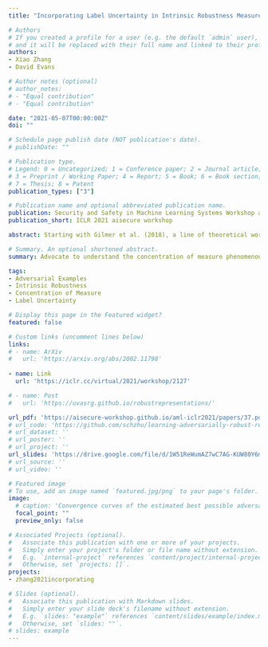 ```yaml
---
title: "Incorporating Label Uncertainty in Intrinsic Robustness Measures"

# Authors
# If you created a profile for a user (e.g. the default `admin` user), write the username (folder name) here 
# and it will be replaced with their full name and linked to their profile.
authors:
- Xiao Zhang
- David Evans

# Author notes (optional)
# author_notes:
# - "Equal contribution"
# - "Equal contribution"

date: "2021-05-07T00:00:00Z"
doi: ""

# Schedule page publish date (NOT publication's date).
# publishDate: ""

# Publication type.
# Legend: 0 = Uncategorized; 1 = Conference paper; 2 = Journal article;
# 3 = Preprint / Working Paper; 4 = Report; 5 = Book; 6 = Book section;
# 7 = Thesis; 8 = Patent
publication_types: ["3"]

# Publication name and optional abbreviated publication name.
publication: Security and Safety in Machine Learning Systems Workshop at ICLR 2021
publication_short: ICLR 2021 aisecure workshop

abstract: Starting with Gilmer et al. (2018), a line of theoretical works have focused on studying the concentration of measure phenomenon which is fundamentally connected to adversarial robustness. In this work, we argue that the standard concentration is not sufficient to characterize the intrinsic robustness limit for an adversarially robust classification problem since it does not take data labels into account. Built upon on a novel definition of label uncertainty, we empirically demonstrate that error regions induced by various state-of-the-art classification models tend to have much higher label uncertainty than randomly selected subsets. This observation implies that in order to obtain a more accurate intrinsic robustness limit for a particular data distribution, it is important to understand the concentration of measure regarding the input regions with high label uncertainty. In this paper, we adapt the standard concentration problem to produce a more accurate estimate of intrinsic robustness that incorporates label uncertainty and study the error region characteristics of the state-of-the-art machine learning classifiers.

# Summary. An optional shortened abstract.
summary: Advocate to understand the concentration of measure phenomenon regarding inputs regions with high label uncertainty

tags: 
- Adversarial Examples
- Intrinsic Robustness
- Concentration of Measure
- Label Uncertainty

# Display this page in the Featured widget?
featured: false

# Custom links (uncomment lines below)
links:
# - name: ArXiv
#   url: 'https://arxiv.org/abs/2002.11798'
  
- name: Link
  url: 'https://iclr.cc/virtual/2021/workshop/2127'

# - name: Post
#   url: 'https://uvasrg.github.io/robustrepresentations/'

url_pdf: 'https://aisecure-workshop.github.io/aml-iclr2021/papers/37.pdf'
# url_code: 'https://github.com/schzhu/learning-adversarially-robust-representations'
# url_dataset: ''
# url_poster: ''
# url_project: ''
url_slides: 'https://drive.google.com/file/d/1W51ReWumAZ7wC7AG-KUW80Y6maSTomLO/view?usp=sharing'
# url_source: ''
# url_video: ''

# Featured image
# To use, add an image named `featured.jpg/png` to your page's folder. 
image:
  # caption: 'Convergence curves of the estimated best possible adversarial risk'
  focal_point: ""
  preview_only: false

# Associated Projects (optional).
#   Associate this publication with one or more of your projects.
#   Simply enter your project's folder or file name without extension.
#   E.g. `internal-project` references `content/project/internal-project/index.md`.
#   Otherwise, set `projects: []`.
projects:
- zhang2021incorporating

# Slides (optional).
#   Associate this publication with Markdown slides.
#   Simply enter your slide deck's filename without extension.
#   E.g. `slides: "example"` references `content/slides/example/index.md`.
#   Otherwise, set `slides: ""`.
# slides: example
---
```


<!-- {{% callout note %}}
Click the *Cite* button above to demo the feature to enable visitors to import publication metadata into their reference management software.
{{% /callout %}}

{{% callout note %}}
Create your slides in Markdown - click the *Slides* button to check out the example.
{{% /callout %}}

Supplementary notes can be added here, including [code, math, and images](https://wowchemy.com/docs/writing-markdown-latex/). -->

